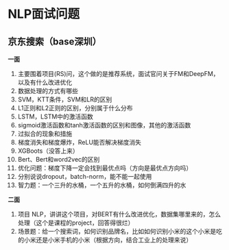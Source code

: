 # NLP面试问题

## 京东搜索（base深圳）

**一面**

1. 主要围着项目\(RS\)问，这个做的是推荐系统，面试官问关于FM和DeepFM，以及有什么改进优化
2. 数据处理的方式有哪些
3. SVM，KTT条件，SVM和LR的区别
4. L1正则和L2正则的区别，分别属于什么分布
5. LSTM，LSTM中的激活函数
6. sigmoid激活函数和tanh激活函数的区别和图像，其他的激活函数
7. 过拟合的现象和措施
8. 梯度消失和梯度爆炸，ReLU能否解决梯度消失
9. XGBoots（没答上来）
10. Bert、Bert和word2vec的区别
11. 优化问题：梯度下降一定会找到最优点吗（方向是最优点方向吗）
12. 分别说说dropout，batch-norm，能不能一起使用
13. 智力题：一个三升的水桶，一个五升的水桶，如何倒满四升的水

**二面**

1. 项目 NLP，讲讲这个项目，对BERT有什么改进优化，数据集哪里来的，怎么处理（这个是课程的project，回答得很烂）
2. 场景题：给一个搜索词，如何识别品牌名，比如如何识别小米的这个小米是吃的小米还是小米手机的小米（根据方向，结合工业上的处理来说）

